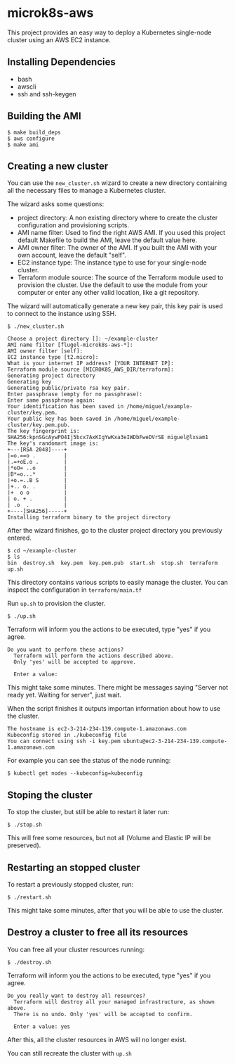 # microk8s-aws

This project provides an easy way to deploy a Kubernetes single-node cluster using an AWS EC2 instance.

## Installing Dependencies

* bash
* awscli
* ssh and ssh-keygen

## Building the AMI

```console
$ make build_deps
$ aws configure
$ make ami
```

## Creating a new cluster

You can use the `new_cluster.sh` wizard to create a new directory containing all the necessary files to manage a Kubernetes cluster.

The wizard asks some questions:

* project directory: A non existing directory where to create the cluster configuration and provisioning scripts.
* AMI name filter: Used to find the right AWS AMI. If you used this project default Makefile to build the AMI, leave the default value here.
* AMI owner filter: The owner of the AMI. If you built the AMI with your own account, leave the default "self".
* EC2 instance type: The instance type to use for your single-node cluster.
* Terraform module source: The source of the Terraform module used to provision the cluster. Use the default to use the module from your computer or enter any other valid location, like a git repository.

The wizard will automatically generate a new key pair, this key pair is used to connect to the instance using SSH.

```console
$ ./new_cluster.sh

Choose a project directory []: ~/example-cluster
AMI name filter [flugel-microk8s-aws-*]: 
AMI owner filter [self]: 
EC2 instance type [t2.micro]: 
What is your internet IP address? [YOUR INTERNET IP]: 
Terraform module source [MICROK8S_AWS_DIR/terraform]: 
Generating project directory
Generating key
Generating public/private rsa key pair.
Enter passphrase (empty for no passphrase): 
Enter same passphrase again: 
Your identification has been saved in /home/miguel/example-cluster/key.pem.
Your public key has been saved in /home/miguel/example-cluster/key.pem.pub.
The key fingerprint is:
SHA256:kpnSGcAywPO4Ij5bcx7AxKIgYwKxa3eIWDbFweDVrSE miguel@lxsam1
The key's randomart image is:
+---[RSA 2048]----+
|=o.==o .         |
|.=+oE.o .        |
|*oO= ..o         |
|B*=o...*         |
|+o.=..B S        |
|+.. o. .         |
|+  o o           |
| o. + .          |
| .o  .           |
+----[SHA256]-----+
Installing terraform binary to the project directory
```

After the wizard finishes, go to the cluster project directory you previously entered.

```console
$ cd ~/example-cluster
$ ls
bin  destroy.sh  key.pem  key.pem.pub  start.sh  stop.sh  terraform  up.sh
```

This directory contains various scripts to easily manage the cluster. You can inspect the configuration in `terraform/main.tf`

Run `up.sh` to provision the cluster.
```console
$ ./up.sh
```

Terraform will inform you the actions to be executed, type "yes" if you agree.

```console
Do you want to perform these actions?
  Terraform will perform the actions described above.
  Only 'yes' will be accepted to approve.

  Enter a value:
```

This might take some minutes. There might be messages saying "Server not ready yet. Waiting for server", just wait.

When the script finishes it outputs importan information about how to use the cluster.

```console
The hostname is ec2-3-214-234-139.compute-1.amazonaws.com
Kubeconfig stored in ./kubeconfig file
You can connect using ssh -i key.pem ubuntu@ec2-3-214-234-139.compute-1.amazonaws.com
```

For example you can see the status of the node running:

```console
$ kubectl get nodes --kubeconfig=kubeconfig
```

## Stoping the cluster

To stop the cluster, but still be able to restart it later run:

```console
$ ./stop.sh
```

This will free some resources, but not all (Volume and Elastic IP will be preserved).

## Restarting an stopped cluster

To restart a previously stopped cluster, run:

```console
$ ./restart.sh
```

This might take some minutes, after that you will be able to use the cluster.


## Destroy a cluster to free all its resources

You can free all your cluster resources running:

```console
$ ./destroy.sh
```

Terraform will inform you the actions to be executed, type "yes" if you agree.

```console
Do you really want to destroy all resources?
  Terraform will destroy all your managed infrastructure, as shown above.
  There is no undo. Only 'yes' will be accepted to confirm.

  Enter a value: yes
```

After this, all the cluster resources in AWS will no longer exist.

You can still recreate the cluster with `up.sh`